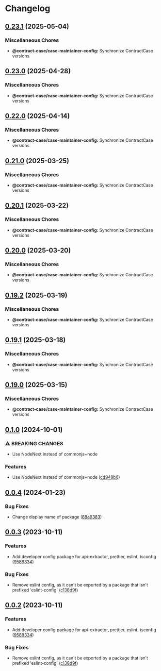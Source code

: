 # Changelog

## [0.23.1](https://github.com/case-contract-testing/contract-case/compare/@contract-case/case-maintainer-config-v0.23.0...@contract-case/case-maintainer-config-v0.23.1) (2025-05-04)


### Miscellaneous Chores

* **@contract-case/case-maintainer-config:** Synchronize ContractCase versions

## [0.23.0](https://github.com/case-contract-testing/contract-case/compare/@contract-case/case-maintainer-config-v0.22.0...@contract-case/case-maintainer-config-v0.23.0) (2025-04-28)


### Miscellaneous Chores

* **@contract-case/case-maintainer-config:** Synchronize ContractCase versions

## [0.22.0](https://github.com/case-contract-testing/contract-case/compare/@contract-case/case-maintainer-config-v0.21.0...@contract-case/case-maintainer-config-v0.22.0) (2025-04-14)


### Miscellaneous Chores

* **@contract-case/case-maintainer-config:** Synchronize ContractCase versions

## [0.21.0](https://github.com/case-contract-testing/contract-case/compare/@contract-case/case-maintainer-config-v0.20.1...@contract-case/case-maintainer-config-v0.21.0) (2025-03-25)


### Miscellaneous Chores

* **@contract-case/case-maintainer-config:** Synchronize ContractCase versions

## [0.20.1](https://github.com/case-contract-testing/contract-case/compare/@contract-case/case-maintainer-config-v0.20.0...@contract-case/case-maintainer-config-v0.20.1) (2025-03-22)


### Miscellaneous Chores

* **@contract-case/case-maintainer-config:** Synchronize ContractCase versions

## [0.20.0](https://github.com/case-contract-testing/contract-case/compare/@contract-case/case-maintainer-config-v0.19.2...@contract-case/case-maintainer-config-v0.20.0) (2025-03-20)


### Miscellaneous Chores

* **@contract-case/case-maintainer-config:** Synchronize ContractCase versions

## [0.19.2](https://github.com/case-contract-testing/contract-case/compare/@contract-case/case-maintainer-config-v0.19.1...@contract-case/case-maintainer-config-v0.19.2) (2025-03-19)


### Miscellaneous Chores

* **@contract-case/case-maintainer-config:** Synchronize ContractCase versions

## [0.19.1](https://github.com/case-contract-testing/contract-case/compare/@contract-case/case-maintainer-config-v0.19.0...@contract-case/case-maintainer-config-v0.19.1) (2025-03-18)


### Miscellaneous Chores

* **@contract-case/case-maintainer-config:** Synchronize ContractCase versions

## [0.19.0](https://github.com/case-contract-testing/contract-case/compare/@contract-case/case-maintainer-config-v0.1.0...@contract-case/case-maintainer-config-v0.19.0) (2025-03-15)


### Miscellaneous Chores

* **@contract-case/case-maintainer-config:** Synchronize ContractCase versions

## [0.1.0](https://github.com/case-contract-testing/contract-case/compare/@contract-case/case-maintainer-config-v0.0.4...@contract-case/case-maintainer-config-v0.1.0) (2024-10-01)


### ⚠ BREAKING CHANGES

* Use NodeNext instead of commonjs+node

### Features

* Use NodeNext instead of commonjs+node ([cd948b6](https://github.com/case-contract-testing/contract-case/commit/cd948b6ae8df53752a969931561b6dff4361362b))

## [0.0.4](https://github.com/case-contract-testing/contract-case/compare/@contract-case/case-maintainer-config-v0.0.3...@contract-case/case-maintainer-config-v0.0.4) (2024-01-23)


### Bug Fixes

* Change display name of package ([88a9383](https://github.com/case-contract-testing/contract-case/commit/88a93830ace9df10b706f1018dcb694111f8a9fe))

## [0.0.3](https://github.com/case-contract-testing/contract-case/compare/@contract-case/case-maintainer-config-v0.0.2...@contract-case/case-maintainer-config-v0.0.3) (2023-10-11)


### Features

* Add developer config package for api-extractor, prettier, eslint, tsconfig ([9588334](https://github.com/case-contract-testing/contract-case/commit/95883341698eb0f3f66812a1add0cb1ea85974ca))


### Bug Fixes

* Remove eslint config, as it can't be exported by a package that isn't prefixed 'eslint-config' ([c138d9f](https://github.com/case-contract-testing/contract-case/commit/c138d9f19df614c476437c381481e1418c0a4575))

## [0.0.2](https://github.com/case-contract-testing/contract-case/compare/@contract-case/case-maintainer-config-v0.0.1...@contract-case/case-maintainer-config-v0.0.2) (2023-10-11)


### Features

* Add developer config package for api-extractor, prettier, eslint, tsconfig ([9588334](https://github.com/case-contract-testing/contract-case/commit/95883341698eb0f3f66812a1add0cb1ea85974ca))


### Bug Fixes

* Remove eslint config, as it can't be exported by a package that isn't prefixed 'eslint-config' ([c138d9f](https://github.com/case-contract-testing/contract-case/commit/c138d9f19df614c476437c381481e1418c0a4575))
